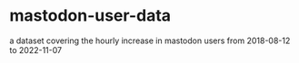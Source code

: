 # mastodon-user-data
a dataset covering the hourly increase in mastodon users from 2018-08-12 to 2022-11-07
